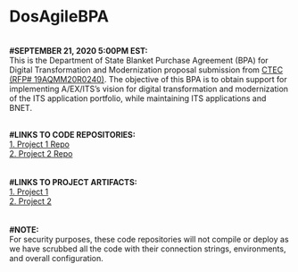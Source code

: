 # DosAgileBPA
<br /> <b>#SEPTEMBER 21, 2020 5:00PM EST:</b><br /> This is the Department of State Blanket Purchase Agreement (BPA) for Digital Transformation and Modernization proposal submission from <a href="http://www.ctec-corp.com" target="_blank">CTEC (RFP# 19AQMM20R0240)</a>. The objective of this BPA is to obtain support for implementing A/EX/ITS’s vision for digital transformation and modernization of the ITS application portfolio, while maintaining ITS applications and BNET. 

<br /><b>#LINKS TO CODE REPOSITORIES:</b>
<br />
<a href="https://github.com/sbedens/DosAgileBPA---Project-1" target="_blank">1.  Project 1 Repo</a>
<br /><a href="https://github.com/uuddinctec/DosAgileBPA---Project-2" target="_blank">2. Project 2 Repo </a> 
<br />
<br />
<br /><b>#LINKS TO PROJECT ARTIFACTS:</b>
<br /><a href="https://github.com/sbedens/DosAgileBPA---Project-1/blob/master/CTEC%20OPM%20Project%201%20Artifact%20(1).pdf" target="_blank">1. Project 1 </a>
<br /><a href="https://github.com/uuddinctec/DosAgileBPA---Project-2/blob/master/CTEC-CBP-PP2-supporting-artifacts_0921submission.pdf" target="_blank"> 2. Project 2 </a>
<br />
<br />
<br /><b>#NOTE:</b>
<br />
For security purposes, these code repositories will not compile or deploy as we have scrubbed all the code with their connection strings, environments, and overall configuration.
